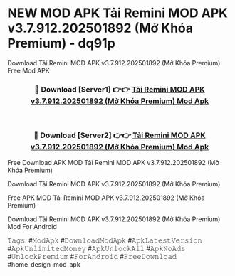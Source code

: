 # NEW MOD APK Tải Remini MOD APK v3.7.912.202501892 (Mở Khóa Premium) - dq91p
Download Tải Remini MOD APK v3.7.912.202501892 (Mở Khóa Premium) Free Mod APK

<div align="center">
<h3>🔴 Download [Server1] 👉👉 <a href="https://apk-comot.site?title=Tải_Remini_MOD_APK_v3.7.912.202501892_(Mở_Khóa_Premium)">Tải Remini MOD APK v3.7.912.202501892 (Mở Khóa Premium) Mod Apk</a></h3><br>

<h3>🔴 Download [Server2] 👉👉 <a href="https://apk-comot.site?title=Tải_Remini_MOD_APK_v3.7.912.202501892_(Mở_Khóa_Premium)">Tải Remini MOD APK v3.7.912.202501892 (Mở Khóa Premium) Mod Apk</a></h3>
</div>


Free Download APK MOD Tải Remini MOD APK v3.7.912.202501892 (Mở Khóa Premium)

Download Tải Remini MOD APK v3.7.912.202501892 (Mở Khóa Premium) 

Free APK MOD Tải Remini MOD APK v3.7.912.202501892 (Mở Khóa Premium) 

Download Tải Remini MOD APK v3.7.912.202501892 (Mở Khóa Premium) Mod For Android

𝚃𝚊𝚐𝚜: #𝙼𝚘𝚍𝙰𝚙𝚔 #𝙳𝚘𝚠𝚗𝚕𝚘𝚊𝚍𝙼𝚘𝚍𝙰𝚙𝚔 #𝙰𝚙𝚔𝙻𝚊𝚝𝚎𝚜𝚝𝚅𝚎𝚛𝚜𝚒𝚘𝚗 #𝙰𝚙𝚔𝚄𝚗𝚕𝚒𝚖𝚒𝚝𝚎𝚍𝙼𝚘𝚗𝚎𝚢 #𝙰𝚙𝚔𝚄𝚗𝚕𝚘𝚌𝚔𝙰𝚕𝚕 #𝙰𝚙𝚔𝙽𝚘𝙰𝚍𝚜 #𝚄𝚗𝚕𝚘𝚌𝚔𝙿𝚛𝚎𝚖𝚒𝚞𝚖 #𝙵𝚘𝚛𝙰𝚗𝚍𝚛𝚘𝚒𝚍 #𝙵𝚛𝚎𝚎𝙳𝚘𝚠𝚗𝚕𝚘𝚊𝚍 #home_design_mod_apk